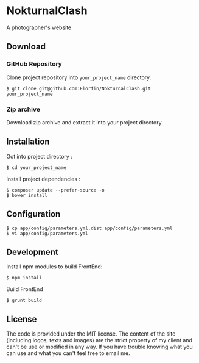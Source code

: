 # NokturnalClash

A photographer's website

## Download

### GitHub Repository

Clone project repository into `your_project_name` directory.

```
$ git clone git@github.com:Elorfin/NokturnalClash.git your_project_name
```

### Zip archive

Download zip archive and extract it into your project directory.

## Installation

Got into project directory :

```
$ cd your_project_name
```

Install project dependencies :

```
$ composer update --prefer-source -o
$ bower install
```

## Configuration

```
$ cp app/config/parameters.yml.dist app/config/parameters.yml
$ vi app/config/parameters.yml
```

## Development

Install npm modules to build FrontEnd:

```
$ npm install
```

Build FrontEnd

```
$ grunt build
```

## License

The code is provided under the MIT license.
The content of the site (including logos, texts and images) are the strict property of my client and can't be use or modified in any way.
If you have trouble knowing what you can use and what you can't feel free to email me.

